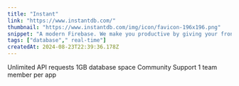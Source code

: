 ```yaml
---
title: "Instant"
link: "https://www.instantdb.com/"
thumbnail: "https://www.instantdb.com/img/icon/favicon-196x196.png"
snippet: "A modern Firebase. We make you productive by giving your frontend a real-time database."
tags: ["database"," real-time"]
createdAt: 2024-08-23T22:39:36.178Z
---
```

Unlimited API requests
1GB database space
Community Support
1 team member per app
